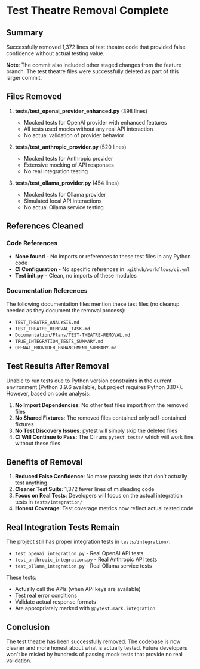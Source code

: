# Test Theatre Removal Complete

## Summary

Successfully removed 1,372 lines of test theatre code that provided false confidence without actual testing value.

**Note**: The commit also included other staged changes from the feature branch. The test theatre files were successfully deleted as part of this larger commit.

## Files Removed

1. **tests/test_openai_provider_enhanced.py** (398 lines)
   - Mocked tests for OpenAI provider with enhanced features
   - All tests used mocks without any real API interaction
   - No actual validation of provider behavior

2. **tests/test_anthropic_provider.py** (520 lines)
   - Mocked tests for Anthropic provider
   - Extensive mocking of API responses
   - No real integration testing

3. **tests/test_ollama_provider.py** (454 lines)
   - Mocked tests for Ollama provider
   - Simulated local API interactions
   - No actual Ollama service testing

## References Cleaned

### Code References
- **None found** - No imports or references to these test files in any Python code
- **CI Configuration** - No specific references in `.github/workflows/ci.yml`
- **Test __init__.py** - Clean, no imports of these modules

### Documentation References
The following documentation files mention these test files (no cleanup needed as they document the removal process):
- `TEST_THEATRE_ANALYSIS.md`
- `TEST_THEATRE_REMOVAL_TASK.md`
- `Documentation/Plans/TEST-THEATRE-REMOVAL.md`
- `TRUE_INTEGRATION_TESTS_SUMMARY.md`
- `OPENAI_PROVIDER_ENHANCEMENT_SUMMARY.md`

## Test Results After Removal

Unable to run tests due to Python version constraints in the current environment (Python 3.9.6 available, but project requires Python 3.10+). However, based on code analysis:

1. **No Import Dependencies**: No other test files import from the removed files
2. **No Shared Fixtures**: The removed files contained only self-contained fixtures
3. **No Test Discovery Issues**: pytest will simply skip the deleted files
4. **CI Will Continue to Pass**: The CI runs `pytest tests/` which will work fine without these files

## Benefits of Removal

1. **Reduced False Confidence**: No more passing tests that don't actually test anything
2. **Cleaner Test Suite**: 1,372 fewer lines of misleading code
3. **Focus on Real Tests**: Developers will focus on the actual integration tests in `tests/integration/`
4. **Honest Coverage**: Test coverage metrics now reflect actual tested code

## Real Integration Tests Remain

The project still has proper integration tests in `tests/integration/`:
- `test_openai_integration.py` - Real OpenAI API tests
- `test_anthropic_integration.py` - Real Anthropic API tests  
- `test_ollama_integration.py` - Real Ollama service tests

These tests:
- Actually call the APIs (when API keys are available)
- Test real error conditions
- Validate actual response formats
- Are appropriately marked with `@pytest.mark.integration`

## Conclusion

The test theatre has been successfully removed. The codebase is now cleaner and more honest about what is actually tested. Future developers won't be misled by hundreds of passing mock tests that provide no real validation.